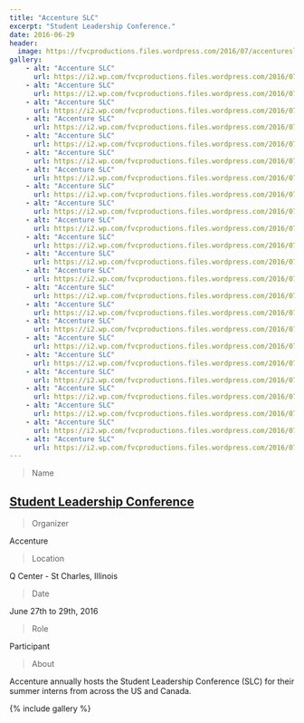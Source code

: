 ```yaml
---
title: "Accenture SLC"
excerpt: "Student Leadership Conference."
date: 2016-06-29
header:
  image: https://fvcproductions.files.wordpress.com/2016/07/accentureslc-23.jpg
gallery:
    - alt: "Accenture SLC"
      url: https://i2.wp.com/fvcproductions.files.wordpress.com/2016/07/accentureslc-1.jpg
    - alt: "Accenture SLC"
      url: https://i2.wp.com/fvcproductions.files.wordpress.com/2016/07/accentureslc-2.jpg
    - alt: "Accenture SLC"
      url: https://i2.wp.com/fvcproductions.files.wordpress.com/2016/07/accentureslc-3.jpg
    - alt: "Accenture SLC"
      url: https://i2.wp.com/fvcproductions.files.wordpress.com/2016/07/accentureslc-4.jpg
    - alt: "Accenture SLC"
      url: https://i2.wp.com/fvcproductions.files.wordpress.com/2016/07/accentureslc-5.jpg
    - alt: "Accenture SLC"
      url: https://i2.wp.com/fvcproductions.files.wordpress.com/2016/07/accentureslc-6.jpg
    - alt: "Accenture SLC"
      url: https://i2.wp.com/fvcproductions.files.wordpress.com/2016/07/accentureslc-7.jpg
    - alt: "Accenture SLC"
      url: https://i2.wp.com/fvcproductions.files.wordpress.com/2016/07/accentureslc-8.jpg
    - alt: "Accenture SLC"
      url: https://i2.wp.com/fvcproductions.files.wordpress.com/2016/07/accentureslc-9.jpg
    - alt: "Accenture SLC"
      url: https://i2.wp.com/fvcproductions.files.wordpress.com/2016/07/accentureslc-10.jpg
    - alt: "Accenture SLC"
      url: https://i2.wp.com/fvcproductions.files.wordpress.com/2016/07/accentureslc-11.jpg
    - alt: "Accenture SLC"
      url: https://i2.wp.com/fvcproductions.files.wordpress.com/2016/07/accentureslc-12.jpg
    - alt: "Accenture SLC"
      url: https://i2.wp.com/fvcproductions.files.wordpress.com/2016/07/accentureslc-13.jpg
    - alt: "Accenture SLC"
      url: https://i2.wp.com/fvcproductions.files.wordpress.com/2016/07/accentureslc-14.jpg
    - alt: "Accenture SLC"
      url: https://i2.wp.com/fvcproductions.files.wordpress.com/2016/07/accentureslc-15.jpg
    - alt: "Accenture SLC"
      url: https://i2.wp.com/fvcproductions.files.wordpress.com/2016/07/accentureslc-16.jpg
    - alt: "Accenture SLC"
      url: https://i2.wp.com/fvcproductions.files.wordpress.com/2016/07/accentureslc-17.jpg
    - alt: "Accenture SLC"
      url: https://i2.wp.com/fvcproductions.files.wordpress.com/2016/07/accentureslc-18.jpg
    - alt: "Accenture SLC"
      url: https://i2.wp.com/fvcproductions.files.wordpress.com/2016/07/accentureslc-19.jpg
    - alt: "Accenture SLC"
      url: https://i2.wp.com/fvcproductions.files.wordpress.com/2016/07/accentureslc-20.jpg
    - alt: "Accenture SLC"
      url: https://i2.wp.com/fvcproductions.files.wordpress.com/2016/07/accentureslc-21.jpg
    - alt: "Accenture SLC"
      url: https://i2.wp.com/fvcproductions.files.wordpress.com/2016/07/accentureslc-22.jpg
    - alt: "Accenture SLC"
      url: https://i2.wp.com/fvcproductions.files.wordpress.com/2016/07/accentureslc-23.jpg
---
```


> Name

## <a title="Accenture Student Leadership Conference" href="https://www.accenture.com/us-en/careers/student-leadership-conference" target="_blank" rel="noopener">Student Leadership Conference</a>

> Organizer

Accenture

> Location

Q Center - St Charles, Illinois

> Date

June 27th to 29th, 2016

> Role

Participant

> About

Accenture annually hosts the Student Leadership Conference (SLC) for their summer interns from across the US and Canada.

{% include gallery %}